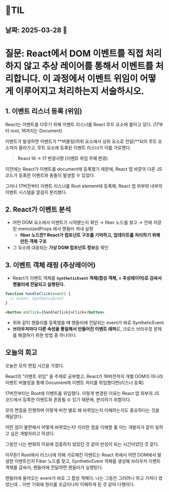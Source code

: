 # 🧾TIL
## 날짜: 2025-03-28 🌊

# 질문: React에서 DOM 이벤트를 직접 처리하지 않고 추상 레이어를 통해서 이벤트를 처리합니다. 이 과정에서 이벤트 위임이 어떻게 이루어지고 처리하는지 서술하시오.

## 1. 이벤트 리스너 등록 (위임)

React는 이벤트를 다루기 위해 이벤트 리스너를 React 루트 요소에 붙이고 있다. (17부터 root, 16까지는 Document)

이벤트가 발생하면 이벤트가 **버블링(하위 요소에서 상위 요소로 전달)**되어 루트 요소까지 올라가고, 루트 요소에 등록된 이벤트 리스너가 이를 가로챈다.

> **React 16 → 17 변경사항 (이벤트 위임 주체 변경)**
> 

이전에는 React가 이벤트를 document에 등록했기 때문에, React 앱 바깥의 다른 JS코드가 등록한 이벤트와 충돌이 발생할 수 있었다. 

그러나 17버전부터 이벤트 리스너를 Root element에 등록해, React 앱 외부와 내부의 이벤트 시스템을 깔끔히 분리했다.  

## 2. React가 이벤트 분석

- 어떤 DOM 요소에서 이벤트가 시작됐는지 확인 → fiber 노드를 찾고 → 안에 저장된 memoizedProps 에서 핸들러 꺼내 실행
    - **fiber 노드란? React가 컴포넌트 구조를 기억하고, 업데이트를 처리하기 위해 만든 객체 구조**
- 그 요소에 대응되는 **가상 DOM 컴포넌트 정보**를 확인

## 3. 이벤트 객체 래핑 (추상레이어)

- React가 이벤트 객체를 **`SyntheticEvent` 객체(합성 객체, = 추상레이어)로 감싸서 핸들러에 전달되고 실행된다.**

```jsx
function handleClick(event) {
  // event: SyntheticEvent
}

<button onClick={handleClick}>Click</button>
```

- 위와 같이 핸들러를 등록했을 때 핸들러에 전달되는 event가 바로 SyntheticEvent
- **브라우저마다 다른 속성을 통일해서 만들어진 이벤트 래퍼**로, 크로스 브라우징 문제를 해결하기 위한 방법 중 하나이다.

## 오늘의 회고
오늘은 모의 면접 시간을 가졌다.

React의 "이벤트 위임" 을 주제로 공부했고, React가 16버전까지 개별 DOM이 아니라 이벤트 버블링을 통해 Document에 이벤트 처리를 위임했다면(리스너 등록)

17버전부터는 Root에 이벤트를 위임했다. 이렇게 변경된 이유는 React 앱 외부의 JS 코드에서 등록한 이벤트와 혼동될 수 있기 때문에, 분리하기 위함이다.

모의 면접을 진행하며 이렇게 버전 별로 왜 바뀌었는지 이해하는지도 중요하다는 것을 깨달았다.

어떤 점이 불편해서 어떻게 바뀌었는지! 이러한 점을 이해할 줄 아는 개발자가 같이 일하고 싶은 개발자라고 하셨다.

그동안 나는 변화의 이유에 집중하지 않았던 것 같아 반성이 되는 시간이었던 것 같다.

아무튼!! Root에서 리스너에 의해 가로채진 이벤트는 React 측에서 어떤 DOM에서 발생한 이벤트인지 Fiber 노드를 찾고,  SyntheticEvent 객체를 생성해 브라우저 이벤트 객체를 감싸서, 핸들러에 전달하면 핸들러가 실행된다.

핸들러에 들어오는 event가 바로 그 합성 객체다. 나는 그동안 그러려니 하고 가져다 썼었는데 .. 이번 기회에 원리를 조금이나마 이해하게 된 것 같아 다행이다.





